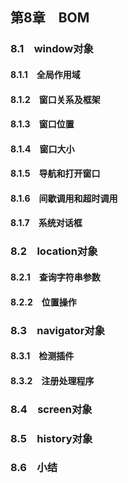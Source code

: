 ## 第8章　BOM　　
### 8.1　window对象　　
#### 8.1.1　全局作用域　　
#### 8.1.2　窗口关系及框架　　
#### 8.1.3　窗口位置　　
#### 8.1.4　窗口大小　　
#### 8.1.5　导航和打开窗口　　
#### 8.1.6　间歇调用和超时调用　　
#### 8.1.7　系统对话框　　
### 8.2　location对象　　
#### 8.2.1　查询字符串参数　
#### 8.2.2　位置操作　　
### 8.3　navigator对象　　
#### 8.3.1　检测插件　　
#### 8.3.2　注册处理程序　　
### 8.4　screen对象　　
### 8.5　history对象　　
### 8.6　小结　　